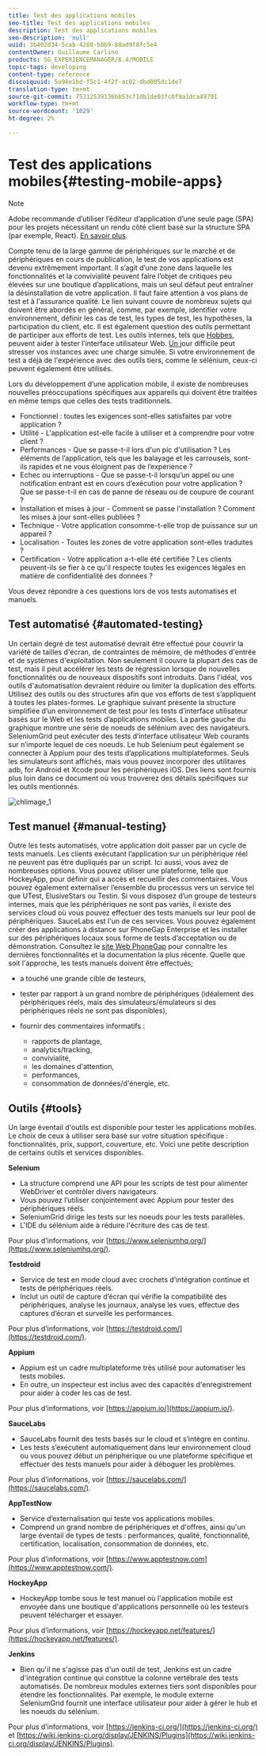 ```yaml
---
title: Test des applications mobiles
seo-title: Test des applications mobiles
description: Test des applications mobiles
seo-description: 'null'
uuid: 3b402d34-5cab-4280-b8b9-88ad9f8fc5e4
contentOwner: Guillaume Carlino
products: SG_EXPERIENCEMANAGER/6.4/MOBILE
topic-tags: developing
content-type: reference
discoiquuid: 5a98e1bd-f5c1-4f2f-ac02-dbd005dc1de7
translation-type: tm+mt
source-git-commit: 75312539136bb53cf1db1de03fc0f9a1dca49791
workflow-type: tm+mt
source-wordcount: '1029'
ht-degree: 2%

---
```



# Test des applications mobiles{#testing-mobile-apps}

>[!NOTE]
>
>Adobe recommande d’utiliser l’éditeur d’application d’une seule page (SPA) pour les projets nécessitant un rendu côté client basé sur la structure SPA (par exemple, React). [En savoir plus](/help/sites-developing/spa-overview.md).

Compte tenu de la large gamme de périphériques sur le marché et de périphériques en cours de publication, le test de vos applications est devenu extrêmement important. Il s’agit d’une zone dans laquelle les fonctionnalités et la convivialité peuvent faire l’objet de critiques peu élevées sur une boutique d’applications, mais un seul défaut peut entraîner la désinstallation de votre application. Il faut faire attention à vos plans de test et à l&#39;assurance qualité. Le lien suivant couvre de nombreux sujets qui doivent être abordés en général, comme, par exemple, identifier votre environnement, définir les cas de test, les types de test, les hypothèses, la participation du client, etc. Il est également question des outils permettant de participer aux efforts de test. Les outils internes, tels que [Hobbes](/help/sites-developing/hobbes.md), peuvent aider à tester l’interface utilisateur Web. [Un ](/help/sites-developing/tough-day.md) jour difficile peut stresser vos instances avec une charge simulée. Si votre environnement de test a déjà de l&#39;expérience avec des outils tiers, comme le sélénium, ceux-ci peuvent également être utilisés.

Lors du développement d’une application mobile, il existe de nombreuses nouvelles préoccupations spécifiques aux appareils qui doivent être traitées en même temps que celles des tests traditionnels.

* Fonctionnel : toutes les exigences sont-elles satisfaites par votre application ?
* Utilité - L&#39;application est-elle facile à utiliser et à comprendre pour votre client ?
* Performances - Que se passe-t-il lors d&#39;un pic d&#39;utilisation ? Les éléments de l’application, tels que les balayage et les carrousels, sont-ils rapides et ne vous éloignent pas de l’expérience ?
* Echec ou interruptions - Que se passe-t-il lorsqu’un appel ou une notification entrant est en cours d’exécution pour votre application ? Que se passe-t-il en cas de panne de réseau ou de coupure de courant ?
* Installation et mises à jour - Comment se passe l&#39;installation ? Comment les mises à jour sont-elles publiées ?
* Technique - Votre application consomme-t-elle trop de puissance sur un appareil ?
* Localisation - Toutes les zones de votre application sont-elles traduites ?
* Certification - Votre application a-t-elle été certifiée ? Les clients peuvent-ils se fier à ce qu&#39;il respecte toutes les exigences légales en matière de confidentialité des données ?

Vous devez répondre à ces questions lors de vos tests automatisés et manuels.

## Test automatisé {#automated-testing}

Un certain degré de test automatisé devrait être effectué pour couvrir la variété de tailles d&#39;écran, de contraintes de mémoire, de méthodes d&#39;entrée et de systèmes d&#39;exploitation. Non seulement il couvre la plupart des cas de test, mais il peut accélérer les tests de régression lorsque de nouvelles fonctionnalités ou de nouveaux dispositifs sont introduits. Dans l&#39;idéal, vos outils d&#39;automatisation devraient réduire ou limiter la duplication des efforts. Utilisez des outils ou des structures afin que vos efforts de test s’appliquent à toutes les plates-formes. Le graphique suivant présente la structure simplifiée d’un environnement de test pour les tests d’interface utilisateur basés sur le Web et les tests d’applications mobiles. La partie gauche du graphique montre une série de noeuds de sélénium avec des navigateurs. SeleniumGrid peut exécuter des tests d’interface utilisateur Web courants sur n’importe lequel de ces noeuds. Le hub Selenium peut également se connecter à Appium pour des tests d’applications multiplateformes. Seuls les simulateurs sont affichés, mais vous pouvez incorporer des utilitaires adb, for Android et Xcode pour les périphériques iOS. Des liens sont fournis plus loin dans ce document où vous trouverez des détails spécifiques sur les outils mentionnés.

![chlimage_1](assets/chlimage_1.jpeg)

## Test manuel {#manual-testing}

Outre les tests automatisés, votre application doit passer par un cycle de tests manuels. Les clients exécutant l’application sur un périphérique réel ne peuvent pas être dupliqués par un script. Ici aussi, vous avez de nombreuses options. Vous pouvez utiliser une plateforme, telle que HockeyApp, pour définir qui a accès et recueillir des commentaires. Vous pouvez également externaliser l’ensemble du processus vers un service tel que UTest, ElusiveStars ou Testin. Si vous disposez d’un groupe de testeurs internes, mais que les périphériques ne sont pas variés, il existe des services cloud où vous pouvez effectuer des tests manuels sur leur pool de périphériques. SauceLabs est l&#39;un de ces services. Vous pouvez également créer des applications à distance sur PhoneGap Enterprise et les installer sur des périphériques locaux sous forme de tests d’acceptation ou de démonstration. Consultez le [site Web PhoneGap](https://phonegap.com/) pour connaître les dernières fonctionnalités et la documentation la plus récente. Quelle que soit l&#39;approche, les tests manuels doivent être effectués;

* a touché une grande cible de testeurs,
* tester par rapport à un grand nombre de périphériques (idéalement des périphériques réels, mais des simulateurs/émulateurs si des périphériques réels ne sont pas disponibles),
* fournir des commentaires informatifs :

   * rapports de plantage,
   * analytics/tracking,
   * convivialité,
   * les domaines d&#39;attention,
   * performances,
   * consommation de données/d&#39;énergie, etc.

## Outils {#tools}

Un large éventail d&#39;outils est disponible pour tester les applications mobiles. Le choix de ceux à utiliser sera basé sur votre situation spécifique : fonctionnalités, prix, support, couverture, etc. Voici une petite description de certains outils et services disponibles.

**Selenium**

* La structure comprend une API pour les scripts de test pour alimenter WebDriver et contrôler divers navigateurs.
* Vous pouvez l’utiliser conjointement avec Appium pour tester des périphériques réels.
* SeleniumGrid dirige les tests sur les noeuds pour les tests parallèles.
* L&#39;IDE du sélénium aide à réduire l&#39;écriture des cas de test.

Pour plus d’informations, voir [https://www.seleniumhq.org/](https://www.seleniumhq.org/).

**Testdroid**

* Service de test en mode cloud avec crochets d’intégration continue et tests de périphériques réels.
* Inclut un outil de capture d’écran qui vérifie la compatibilité des périphériques, analyse les journaux, analyse les vues, effectue des captures d’écran et surveille les performances.

Pour plus d’informations, voir [https://testdroid.com/](https://testdroid.com/).

**Appium**

* Appium est un cadre multiplateforme très utilisé pour automatiser les tests mobiles.
* En outre, un inspecteur est inclus avec des capacités d&#39;enregistrement pour aider à coder les cas de test.

Pour plus d’informations, voir [https://appium.io/](https://appium.io/).

**SauceLabs**

* SauceLabs fournit des tests basés sur le cloud et s’intègre en continu.
* Les tests s’exécutent automatiquement dans leur environnement cloud ou vous pouvez début un périphérique ou une plateforme spécifique et effectuer des tests manuels pour aider à déboguer les problèmes.

Pour plus d’informations, voir [https://saucelabs.com/](https://saucelabs.com/).

**AppTestNow**

* Service d’externalisation qui teste vos applications mobiles.
* Comprend un grand nombre de périphériques et d&#39;offres, ainsi qu&#39;un large éventail de types de tests : performances, qualité, fonctionnalité, certification, localisation, consommation de données, etc.

Pour plus d’informations, voir [https://www.apptestnow.com](https://www.apptestnow.com/).

**HockeyApp**

* HockeyApp tombe sous le test manuel où l&#39;application mobile est envoyée dans une boutique d&#39;applications personnelle où les testeurs peuvent télécharger et essayer.

Pour plus d’informations, voir [https://hockeyapp.net/features/](https://hockeyapp.net/features/).

**Jenkins**

* Bien qu&#39;il ne s&#39;agisse pas d&#39;un outil de test, Jenkins est un cadre d&#39;intégration continue qui constitue la colonne vertébrale des tests automatisés. De nombreux modules externes tiers sont disponibles pour étendre les fonctionnalités. Par exemple, le module externe SeleniumGrid fournit une interface utilisateur pour aider à gérer le hub et les noeuds du sélénium.

Pour plus d’informations, voir [https://jenkins-ci.org/](https://jenkins-ci.org/) et [https://wiki.jenkins-ci.org/display/JENKINS/Plugins](https://wiki.jenkins-ci.org/display/JENKINS/Plugins).
